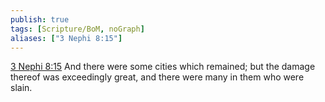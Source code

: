```yaml
---
publish: true
tags: [Scripture/BoM, noGraph]
aliases: ["3 Nephi 8:15"]
---
```

[3 Nephi 8:15](https://churchofjesuschrist.org/study/scriptures/bofm/3-ne/8?lang=eng&id=p15#p15) And there were some cities which remained; but the damage thereof was exceedingly great, and there were many in them who were slain.
